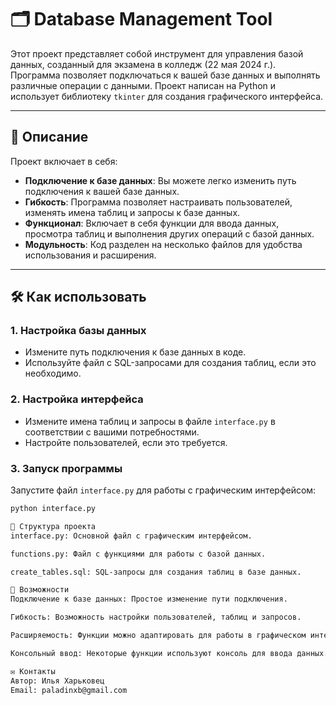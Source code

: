 # 🗂️ Database Management Tool

Этот проект представляет собой инструмент для управления базой данных, созданный для экзамена в колледж (22 мая 2024 г.). Программа позволяет подключаться к вашей базе данных и выполнять различные операции с данными. Проект написан на Python и использует библиотеку `tkinter` для создания графического интерфейса.

---

## 📝 Описание

Проект включает в себя:
- **Подключение к базе данных**: Вы можете легко изменить путь подключения к вашей базе данных.
- **Гибкость**: Программа позволяет настраивать пользователей, изменять имена таблиц и запросы к базе данных.
- **Функционал**: Включает в себя функции для ввода данных, просмотра таблиц и выполнения других операций с базой данных.
- **Модульность**: Код разделен на несколько файлов для удобства использования и расширения.

---

## 🛠️ Как использовать

### 1. Настройка базы данных
- Измените путь подключения к базе данных в коде.
- Используйте файл с SQL-запросами для создания таблиц, если это необходимо.

### 2. Настройка интерфейса
- Измените имена таблиц и запросы в файле `interface.py` в соответствии с вашими потребностями.
- Настройте пользователей, если это требуется.

### 3. Запуск программы
Запустите файл `interface.py` для работы с графическим интерфейсом:
```bash
python interface.py

📂 Структура проекта
interface.py: Основной файл с графическим интерфейсом.

functions.py: Файл с функциями для работы с базой данных.

create_tables.sql: SQL-запросы для создания таблиц в базе данных.

🚀 Возможности
Подключение к базе данных: Простое изменение пути подключения.

Гибкость: Возможность настройки пользователей, таблиц и запросов.

Расширяемость: Функции можно адаптировать для работы в графическом интерфейсе.

Консольный ввод: Некоторые функции используют консоль для ввода данных.

✉️ Контакты
Автор: Илья Харьковец
Email: paladinxb@gmail.com
